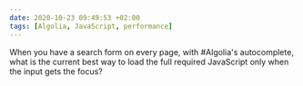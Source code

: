 ```yaml
---
date: 2020-10-23 09:49:53 +02:00
tags: [Algolia, JavaScript, performance]
---
```


When you have a search form on every page, with #Algolia's autocomplete, what is the current best way to load the full required JavaScript only when the input gets the focus?
